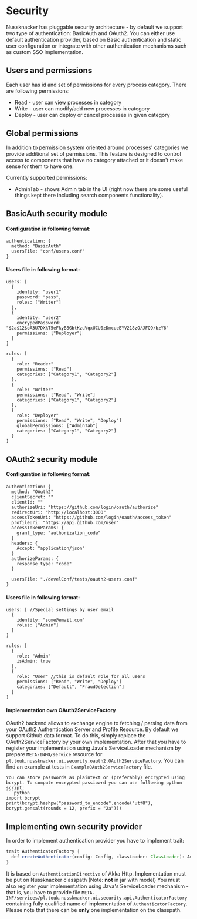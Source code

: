 # Security

Nussknacker has pluggable security architecture - by default we support two type of authentication: BasicAuth and OAuth2.
You can either use default authentication provider, based on Basic authentication and static user configuration or integrate 
with other authentication mechanisms such as custom SSO implementation.

## Users and permissions
Each user has id and set of permissions for every process category. There are following permissions:
* Read - user can view processes in category
* Write - user can modify/add new processes in category
* Deploy - user can deploy or cancel processes in given category

## Global permissions
In addition to permission system oriented around processes' categories we provide additional set of permissions.
This feature is designed to control access to components that have no category attached or it doesn't make sense for them to have one.

Currently supported permissions:
* AdminTab - shows Admin tab in the UI (right now there are some useful things kept there including search components functionality).

## BasicAuth security module

#### Configuration in following format:
```
authentication: {
  method: "BasicAuth"
  usersFile: "conf/users.conf"
}
```

#### Users file in following format:
```
users: [
  {
    identity: "user1"
    password: "pass",
    roles: ["Writer"]
  },
  {
    identity: "user2"
    encrypedPassword: "$2a$12$oA3U7DXkT5eFkyB8GbtKzuVqxUCU0zDmcueBYV218zO/JFQ9/bzY6"
    permissions: ["Deployer"]
  }
]

rules: [
  {
    role: "Reader"
    permissions: ["Read"]
    categories: ["Category1", "Category2"]
  },
  {
    role: "Writer"
    permissions: ["Read", "Write"]
    categories: ["Category1", "Category2"]
  },
  {
    role: "Deployer"
    permissions: ["Read", "Write", "Deploy"]
    globalPermissions: ["AdminTab"]
    categories: ["Category1", "Category2"]
  }
]
```

## OAuth2 security module

#### Configuration in following format:
```
authentication: {
  method: "OAuth2"
  clientSecret: ""
  clientId: ""
  authorizeUri: "https://github.com/login/oauth/authorize"
  redirectUri: "http://localhost:3000"
  accessTokenUri: "https://github.com/login/oauth/access_token"
  profileUri: "https://api.github.com/user"
  accessTokenParams: {
    grant_type: "authorization_code"
  }
  headers: {
    Accept: "application/json"
  }
  authorizeParams: {
    response_type: "code"
  }

  usersFile: "./develConf/tests/oauth2-users.conf"
}

```

#### Users file in following format:
```
users: [ //Special settings by user email
  {
    identity: "some@email.com"
    roles: ["Admin"]
  }
]

rules: [
  {
    role: "Admin"
    isAdmin: true
  },
  {
    role: "User" //this is default role for all users
    permissions: ["Read", "Write", "Deploy"]
    categories: ["Defautl", "FraudDetection"]
  }
]
```

#### Implementation own OAuth2ServiceFactory 
OAuth2 backend allows to exchange engine to fetching / parsing data from your OAuth2 Authentication Server and Profile Resource. 
By default we support Github data format. To do this, simply replace the OAuth2ServiceFactory by your own implementation. 
After that you have to register your implementation using Java's ServiceLoader mechanism by prepare `META-INFO/service` 
resource for `pl.touk.nussknacker.ui.security.oauth2.OAuth2ServiceFactory`. You can find an example at tests in 
`ExampleOAuth2ServiceFactory` file.

```
You can store passwords as plaintext or (preferably) encrypted using bcrypt. To compute encrypted passiowrd you can use following python script:
```python
import bcrypt
print(bcrypt.hashpw("password_to_encode".encode("utf8"), bcrypt.gensalt(rounds = 12, prefix = "2a")))

```

## Implementing own security provider

In order to implement authentication provider you have to implement trait: 
```java
trait AuthenticatorFactory {
  def createAuthenticator(config: Config, classLoader: ClassLoader): AuthenticationDirective[LoggedUser]
}
```

It is based on `AuthenticationDirective` of Akka Http. Implementation must be put on Nussknacker classpath (Note: **not** in jar with model)
You must also register your implementation using Java's ServiceLoader mechanism - that is, you have to provide
file `META-INF/services/pl.touk.nussknacker.ui.security.api.AuthenticatorFactory` containing fully qualified name of implementation of `AuthenticatorFactory`.
Please note that there can be **only** one implementation on the classpath. 
